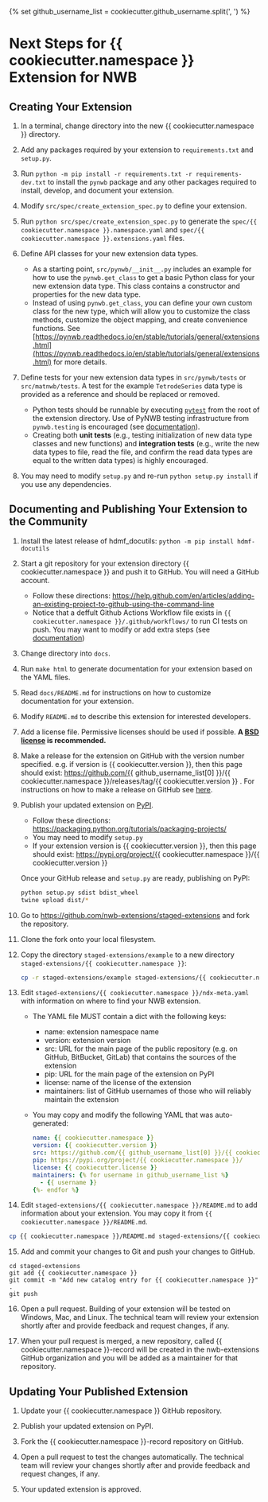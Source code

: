{% set github_username_list = cookiecutter.github_username.split(', ') %}

# Next Steps for {{ cookiecutter.namespace }} Extension for NWB

## Creating Your Extension

1. In a terminal, change directory into the new {{ cookiecutter.namespace }} directory.

2. Add any packages required by your extension to `requirements.txt` and `setup.py`.

3. Run `python -m pip install -r requirements.txt -r requirements-dev.txt` to install the `pynwb` package
and any other packages required to install, develop, and document your extension.

4. Modify `src/spec/create_extension_spec.py` to define your extension.

5. Run `python src/spec/create_extension_spec.py` to generate the
`spec/{{ cookiecutter.namespace }}.namespace.yaml` and
`spec/{{ cookiecutter.namespace }}.extensions.yaml` files.

6. Define API classes for your new extension data types.

    - As a starting point, `src/pynwb/__init__.py` includes an example for how to use
      the `pynwb.get_class` to get a basic Python class for your new extension data
      type. This class contains a constructor and properties for the new data type.
    - Instead of using `pynwb.get_class`, you can define your own custom class for the
      new type, which will allow you to customize the class methods, customize the
      object mapping, and create convenience functions. See
      [https://pynwb.readthedocs.io/en/stable/tutorials/general/extensions.html](https://pynwb.readthedocs.io/en/stable/tutorials/general/extensions.html)
      for more details.

7. Define tests for your new extension data types in `src/pynwb/tests` or `src/matnwb/tests`.
A test for the example `TetrodeSeries` data type is provided as a reference and should be
replaced or removed.

     - Python tests should be runnable by executing [`pytest`](https://docs.pytest.org/en/latest/)
     from the root of the extension directory. Use of PyNWB testing infrastructure from
     `pynwb.testing` is encouraged (see
     [documentation](https://pynwb.readthedocs.io/en/stable/pynwb.testing.html)).
     - Creating both **unit tests** (e.g., testing initialization of new data type classes and
     new functions) and **integration tests** (e.g., write the new data types to file, read
     the file, and confirm the read data types are equal to the written data types) is
     highly encouraged.

8. You may need to modify `setup.py` and re-run `python setup.py install` if you
use any dependencies.


## Documenting and Publishing Your Extension to the Community

1. Install the latest release of hdmf_docutils: `python -m pip install hdmf-docutils`

2. Start a git repository for your extension directory {{ cookiecutter.namespace }}
 and push it to GitHub. You will need a GitHub account.
    - Follow these directions:
  https://help.github.com/en/articles/adding-an-existing-project-to-github-using-the-command-line
    - Notice that a deffult Github Actions Workflow file exists in `{{ cookiecutter.namespace }}/.github/workflows/` to run CI tests on push. You may want to modify or add extra steps (see [documentation](https://docs.github.com/en/actions))

3. Change directory into `docs`.

4. Run `make html` to generate documentation for your extension based on the YAML files.

5. Read `docs/README.md` for instructions on how to customize documentation for
your extension.

6. Modify `README.md` to describe this extension for interested developers.

7. Add a license file. Permissive licenses should be used if possible. **A [BSD license](https://opensource.org/licenses/BSD-3-Clause) is recommended.**

8. Make a release for the extension on GitHub with the version number specified. e.g. if version is {{ cookiecutter.version }}, then this page should exist: https://github.com/{{ github_username_list[0] }}/{{ cookiecutter.namespace }}/releases/tag/{{ cookiecutter.version }} . For instructions on how to make a release on GitHub see [here](https://help.github.com/en/github/administering-a-repository/creating-releases).

9. Publish your updated extension on [PyPI](https://pypi.org/).
    - Follow these directions: https://packaging.python.org/tutorials/packaging-projects/
    - You may need to modify `setup.py`
    - If your extension version is {{ cookiecutter.version }}, then this page should exist: https://pypi.org/project/{{ cookiecutter.namespace }}/{{ cookiecutter.version }}

   Once your GitHub release and ``setup.py`` are ready, publishing on PyPI:
    ```bash
    python setup.py sdist bdist_wheel
    twine upload dist/*
    ```

10. Go to https://github.com/nwb-extensions/staged-extensions and fork the
repository.

11. Clone the fork onto your local filesystem.

12. Copy the directory `staged-extensions/example` to a new directory
`staged-extensions/{{ cookiecutter.namespace }}`:

    ```bash
    cp -r staged-extensions/example staged-extensions/{{ cookiecutter.namespace }}
    ```

13. Edit `staged-extensions/{{ cookiecutter.namespace }}/ndx-meta.yaml`
with information on where to find your NWB extension.
    - The YAML file MUST contain a dict with the following keys:
      - name: extension namespace name
      - version: extension version
      - src: URL for the main page of the public repository (e.g. on GitHub, BitBucket, GitLab) that contains the sources of the extension
      - pip: URL for the main page of the extension on PyPI
      - license: name of the license of the extension
      - maintainers: list of GitHub usernames of those who will reliably maintain the extension
    - You may copy and modify the following YAML that was auto-generated:

      ```yaml
      name: {{ cookiecutter.namespace }}
      version: {{ cookiecutter.version }}
      src: https://github.com/{{ github_username_list[0] }}/{{ cookiecutter.namespace }}
      pip: https://pypi.org/project/{{ cookiecutter.namespace }}/
      license: {{ cookiecutter.license }}
      maintainers: {% for username in github_username_list %}
        - {{ username }}
      {%- endfor %}
      ```

14. Edit `staged-extensions/{{ cookiecutter.namespace }}/README.md`
to add information about your extension. You may copy it from
`{{ cookiecutter.namespace }}/README.md`.

  ```bash
  cp {{ cookiecutter.namespace }}/README.md staged-extensions/{{ cookiecutter.namespace }}/README.md
  ```

15. Add and commit your changes to Git and push your changes to GitHub.
```
cd staged-extensions
git add {{ cookiecutter.namespace }}
git commit -m "Add new catalog entry for {{ cookiecutter.namespace }}" .
git push
```

16. Open a pull request. Building of your extension will be tested on Windows,
Mac, and Linux. The technical team will review your extension shortly after
and provide feedback and request changes, if any.

17. When your pull request is merged, a new repository, called
{{ cookiecutter.namespace }}-record will be created in the nwb-extensions
GitHub organization and you will be added as a maintainer for that repository.


## Updating Your Published Extension

1. Update your {{ cookiecutter.namespace }} GitHub repository.

2. Publish your updated extension on PyPI.

3. Fork the {{ cookiecutter.namespace }}-record repository on GitHub.

4. Open a pull request to test the changes automatically. The technical team
will review your changes shortly after and provide feedback and request changes,
if any.

5. Your updated extension is approved.
